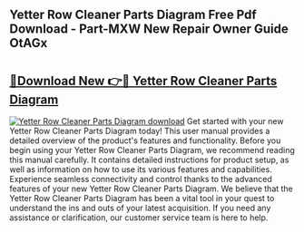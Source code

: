 ## Yetter Row Cleaner Parts Diagram Free Pdf Download - Part-MXW New Repair Owner Guide OtAGx

# <h2><a href="http://dfrjt2.blite.top/?on=Yetter+Row+Cleaner+Parts+Diagram">🔗Download New 👉🔴 Yetter Row Cleaner Parts Diagram</a></h2>

[![Yetter Row Cleaner Parts Diagram download](https://i.imgur.com/lujVjoI.png)](http://dfrjt2.blite.top/?on=Yetter+Row+Cleaner+Parts+Diagram)
Get started with your new Yetter Row Cleaner Parts Diagram today! This user manual provides a detailed overview of the product's features and functionality. Before you begin using your Yetter Row Cleaner Parts Diagram, we recommend reading this manual carefully. It contains detailed instructions for product setup, as well as information on how to use its various features and capabilities. Experience seamless connectivity and control thanks to the advanced features of your new Yetter Row Cleaner Parts Diagram. We believe that the Yetter Row Cleaner Parts Diagram has been a vital tool in your quest to understand the ins and outs of your latest acquisition. If you need any assistance or clarification, our customer service team is here to help.
